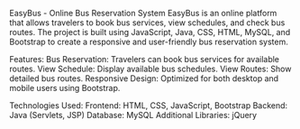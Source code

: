 
EasyBus - Online Bus Reservation System
EasyBus is an online platform that allows travelers to book bus services, view schedules, and check bus routes. The project is built using JavaScript, Java, CSS, HTML, MySQL, and Bootstrap to create a responsive and user-friendly bus reservation system.

Features:
Bus Reservation: Travelers can book bus services for available routes.
View Schedule: Display available bus schedules.
View Routes: Show detailed bus routes.
Responsive Design: Optimized for both desktop and mobile users using Bootstrap.

Technologies Used:
Frontend: HTML, CSS, JavaScript, Bootstrap
Backend: Java (Servlets, JSP)
Database: MySQL
Additional Libraries: jQuery
